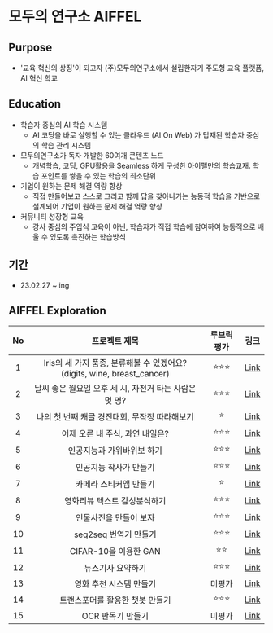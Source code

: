 # 모두의 연구소 AIFFEL

## Purpose
- '교육 혁신의 상징'이 되고자 (주)모두의연구소에서 설립한자기 주도형 교육 플랫폼, AI 혁신 학교

## Education
- 학습자 중심의 AI 학습 시스템
  - AI 코딩을 바로 실행할 수 있는 클라우드 (AI On Web) 가 탑재된 학습자 중심의 학습 관리 시스템
- 모두의연구소가 독자 개발한 60여개 콘텐츠 노드
  - 개념학습, 코딩, GPU활용을 Seamless 하게 구성한 아이펠만의 학습교재. 학습 포인트를 쌓을 수 있는 학습의 최소단위
- 기업이 원하는 문제 해결 역량 향상
  - 직접 만들어보고 스스로 그리고 함께 답을 찾아나가는 능동적 학습을 기반으로 설계되어 기업이 원하는 문제 해결 역량 향상
- 커뮤니티 성장형 교육
  - 강사 중심의 주입식 교육이 아닌, 학습자가 직접 학습에 참여하여 능동적으로 배울 수 있도록 촉진하는 학습방식
  
## 기간
- 23.02.27 ~ ing

## AIFFEL Exploration
  
|No|프로젝트 제목|루브릭 평가|링크|
|:---:|:---:|:---:|:---:|
|1|Iris의 세 가지 품종, 분류해볼 수 있겠어요?(digits, wine, breast_cancer)|:star::star::star:|[Link](https://github.com/leee-SeungHyeon/Exploration/blob/master/%5BE_01%5D_iris_exploration.ipynb)|
|2|날씨 좋은 월요일 오후 세 시, 자전거 타는 사람은 몇 명?|:star::star::star:|[Link](https://github.com/leee-SeungHyeon/Exploration/blob/master/%5BE_02%5D_bike_exploration.ipynb)|
|3|나의 첫 번째 캐글 경진대회, 무작정 따라해보기|:star:|[Link](https://github.com/leee-SeungHyeon/Exploration/blob/master/%5BE_03%5D_House_price_exploration.ipynb)|
|4|어제 오른 내 주식, 과연 내일은?|:star::star::star:|[Link](https://github.com/leee-SeungHyeon/Exploration/blob/master/%5BE_04%5D_stock_exploration.ipynb)|
|5|인공지능과 가위바위보 하기|:star::star::star:|[Link](https://github.com/leee-SeungHyeon/Exploration/blob/master/%5BE_05%5D_rock_scissor_paper_exploration.ipynb)|
|6|인공지능 작사가 만들기|:star::star::star:|[Link](https://github.com/leee-SeungHyeon/Exploration/blob/master/%5BE_06%5D_AI_Lyricister_exploration.ipynb)|
|7|카메라 스티커앱 만들기|:star:|[Link](https://github.com/leee-SeungHyeon/Exploration/blob/master/%5BE_07%5D_camera_sticker_maker.ipynb)|
|8|영화리뷰 텍스트 감성분석하기|:star::star::star:|[Link](https://github.com/leee-SeungHyeon/Exploration/blob/master/%5BE_08%5D_naver_movie_review.ipynb)|
|9|인물사진을 만들어 보자|:star::star::star:|[Link](https://github.com/leee-SeungHyeon/Exploration/blob/master/%5BE_09%5D_Create_a_picture.ipynb)|
|10|seq2seq 번역기 만들기|:star::star::star:|[Link](https://github.com/leee-SeungHyeon/Exploration/blob/master/%5BE_10%5D_Creating%20a%20Translator.ipynb)|
|11|CIFAR-10을 이용한 GAN|:star::star:|[Link](https://github.com/leee-SeungHyeon/Exploration/blob/master/%5BE_11%5D_new_fashion.ipynb)|
|12|뉴스기사 요약하기|:star::star::star:|[Link](https://github.com/leee-SeungHyeon/Exploration/blob/master/%5BE_12%5D_news_summarization.ipynb)|
|13|영화 추천 시스템 만들기|미평가|[Link](https://github.com/leee-SeungHyeon/Exploration/blob/master/%5BE_13%5D_Recommended%20System.ipynb)|
|14|트랜스포머를 활용한 챗봇 만들기|:star::star::star:|[Link](https://github.com/leee-SeungHyeon/Exploration/blob/master/%5BE_14%5D_transformer_chatbot.ipynb)|
|15|OCR 판독기 만들기|미평가|[Link](https://github.com/leee-SeungHyeon/Exploration/blob/master/%5BE_15%5D_OCR_reader.ipynb)|
